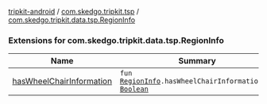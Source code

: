 [tripkit-android](../../index.md) / [com.skedgo.tripkit.tsp](../index.md) / [com.skedgo.tripkit.data.tsp.RegionInfo](./index.md)

### Extensions for com.skedgo.tripkit.data.tsp.RegionInfo

| Name | Summary |
|---|---|
| [hasWheelChairInformation](has-wheel-chair-information.md) | `fun `[`RegionInfo`](../../com.skedgo.tripkit.data.tsp/-region-info/index.md)`.hasWheelChairInformation(): `[`Boolean`](https://kotlinlang.org/api/latest/jvm/stdlib/kotlin/-boolean/index.html) |
